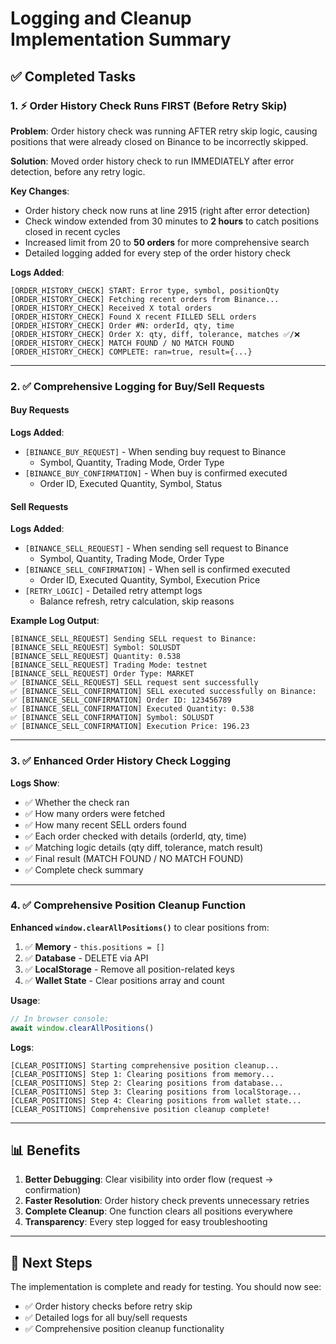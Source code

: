 # Logging and Cleanup Implementation Summary

## ✅ Completed Tasks

### 1. ⚡ Order History Check Runs FIRST (Before Retry Skip)

**Problem**: Order history check was running AFTER retry skip logic, causing positions that were already closed on Binance to be incorrectly skipped.

**Solution**: Moved order history check to run IMMEDIATELY after error detection, before any retry logic.

**Key Changes**:
- Order history check now runs at line 2915 (right after error detection)
- Check window extended from 30 minutes to **2 hours** to catch positions closed in recent cycles
- Increased limit from 20 to **50 orders** for more comprehensive search
- Detailed logging added for every step of the order history check

**Logs Added**:
```
[ORDER_HISTORY_CHECK] START: Error type, symbol, positionQty
[ORDER_HISTORY_CHECK] Fetching recent orders from Binance...
[ORDER_HISTORY_CHECK] Received X total orders
[ORDER_HISTORY_CHECK] Found X recent FILLED SELL orders
[ORDER_HISTORY_CHECK] Order #N: orderId, qty, time
[ORDER_HISTORY_CHECK] Order X: qty, diff, tolerance, matches ✅/❌
[ORDER_HISTORY_CHECK] MATCH FOUND / NO MATCH FOUND
[ORDER_HISTORY_CHECK] COMPLETE: ran=true, result={...}
```

---

### 2. ✅ Comprehensive Logging for Buy/Sell Requests

#### Buy Requests
**Logs Added**:
- `[BINANCE_BUY_REQUEST]` - When sending buy request to Binance
  - Symbol, Quantity, Trading Mode, Order Type
- `[BINANCE_BUY_CONFIRMATION]` - When buy is confirmed executed
  - Order ID, Executed Quantity, Symbol, Status

#### Sell Requests
**Logs Added**:
- `[BINANCE_SELL_REQUEST]` - When sending sell request to Binance
  - Symbol, Quantity, Trading Mode, Order Type
- `[BINANCE_SELL_CONFIRMATION]` - When sell is confirmed executed
  - Order ID, Executed Quantity, Symbol, Execution Price
- `[RETRY_LOGIC]` - Detailed retry attempt logs
  - Balance refresh, retry calculation, skip reasons

**Example Log Output**:
```
[BINANCE_SELL_REQUEST] Sending SELL request to Binance:
[BINANCE_SELL_REQUEST] Symbol: SOLUSDT
[BINANCE_SELL_REQUEST] Quantity: 0.538
[BINANCE_SELL_REQUEST] Trading Mode: testnet
[BINANCE_SELL_REQUEST] Order Type: MARKET
✅ [BINANCE_SELL_REQUEST] SELL request sent successfully
✅ [BINANCE_SELL_CONFIRMATION] SELL executed successfully on Binance:
✅ [BINANCE_SELL_CONFIRMATION] Order ID: 123456789
✅ [BINANCE_SELL_CONFIRMATION] Executed Quantity: 0.538
✅ [BINANCE_SELL_CONFIRMATION] Symbol: SOLUSDT
✅ [BINANCE_SELL_CONFIRMATION] Execution Price: 196.23
```

---

### 3. ✅ Enhanced Order History Check Logging

**Logs Show**:
- ✅ Whether the check ran
- ✅ How many orders were fetched
- ✅ How many recent SELL orders found
- ✅ Each order checked with details (orderId, qty, time)
- ✅ Matching logic details (qty diff, tolerance, match result)
- ✅ Final result (MATCH FOUND / NO MATCH FOUND)
- ✅ Complete check summary

---

### 4. ✅ Comprehensive Position Cleanup Function

**Enhanced `window.clearAllPositions()`** to clear positions from:
1. ✅ **Memory** - `this.positions = []`
2. ✅ **Database** - DELETE via API
3. ✅ **LocalStorage** - Remove all position-related keys
4. ✅ **Wallet State** - Clear positions array and count

**Usage**:
```javascript
// In browser console:
await window.clearAllPositions()
```

**Logs**:
```
[CLEAR_POSITIONS] Starting comprehensive position cleanup...
[CLEAR_POSITIONS] Step 1: Clearing positions from memory...
[CLEAR_POSITIONS] Step 2: Clearing positions from database...
[CLEAR_POSITIONS] Step 3: Clearing positions from localStorage...
[CLEAR_POSITIONS] Step 4: Clearing positions from wallet state...
[CLEAR_POSITIONS] Comprehensive position cleanup complete!
```

---

## 📊 Benefits

1. **Better Debugging**: Clear visibility into order flow (request → confirmation)
2. **Faster Resolution**: Order history check prevents unnecessary retries
3. **Complete Cleanup**: One function clears all positions everywhere
4. **Transparency**: Every step logged for easy troubleshooting

---

## 🔄 Next Steps

The implementation is complete and ready for testing. You should now see:
- ✅ Order history checks before retry skip
- ✅ Detailed logs for all buy/sell requests
- ✅ Comprehensive position cleanup functionality

